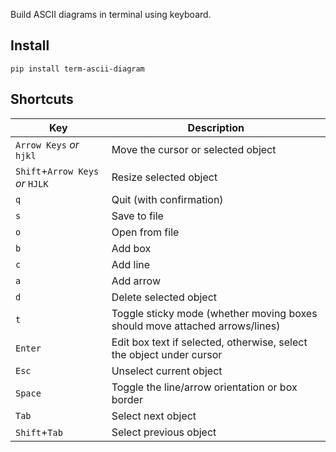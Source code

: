 Build ASCII diagrams in terminal using keyboard.

## Install

```
pip install term-ascii-diagram
```

## Shortcuts

| Key    | Description |
| ------ | ----------- |
| `Arrow Keys` *or* `hjkl` | Move the cursor or selected object |
| `Shift`+`Arrow Keys` *or* `HJLK` | Resize selected object |
| `q` | Quit (with confirmation) |
| `s` | Save to file |
| `o` | Open from file |
| `b` | Add box |
| `c` | Add line |
| `a` | Add arrow |
| `d` | Delete selected object |
| `t` | Toggle sticky mode (whether moving boxes should move attached arrows/lines) |
| `Enter` | Edit box text if selected, otherwise, select the object under cursor |
| `Esc` | Unselect current object |
| `Space` | Toggle the line/arrow orientation or box border |
| `Tab` | Select next object |
| `Shift`+`Tab` | Select previous object |
